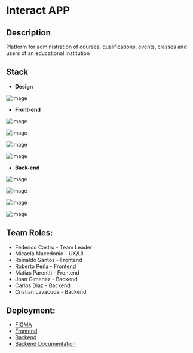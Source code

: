 # Interact APP

## Description
Platform for administration of courses, qualifications, events, classes and users of an educational institution

## Stack

- <strong>Design</strong>

![image](https://img.shields.io/badge/Figma-F24E1E?style=for-the-badge&logo=figma&logoColor=white)

- <strong>Front-end</strong>

![image](https://img.shields.io/badge/React-20232A?style=for-the-badge&logo=react&logoColor=61DAFB)

![image](https://img.shields.io/badge/Bootstrap-563D7C?style=for-the-badge&logo=bootstrap&logoColor=white)

![image](https://img.shields.io/badge/Vite-B73BFE?style=for-the-badge&logo=vite&logoColor=FFD62E)

![image](https://img.shields.io/badge/Redux-593D88?style=for-the-badge&logo=redux&logoColor=white)

- <strong>Back-end</strong>

![image](https://img.shields.io/badge/MongoDB-4EA94B?style=for-the-badge&logo=mongodb&logoColor=white)

![image](https://img.shields.io/badge/Express.js-000000?style=for-the-badge&logo=express&logoColor=white)

![image](https://img.shields.io/badge/JWT-000000?style=for-the-badge&logo=JSON%20web%20tokens&logoColor=white)

![image](https://img.shields.io/badge/Node.js-339933?style=for-the-badge&logo=nodedotjs&logoColor=white)



## Team Roles:

- Federico Castro - Team Leader
- Micaela Macedonio - UX/UI
- Reinaldo Santos - Frontend
- Roberto Peña - Frontend
- Matias Parentti - Frontend
- Joan Gimenez - Backend
- Carlos Diaz - Backend
- Cristian Lavacude - Backend

## Deployment:

- [FIGMA](https://www.figma.com/file/PoWRi5mAXemUbeNwpsuuut/INTERACT?node-id=0%3A1)
- [Frontend](interact-chi.vercel.app/)
- [Backend](https://nocountry-c5-t31.herokuapp.com/api/v1)
- [Backend Documentation](https://documenter.getpostman.com/view/18494581/Uz5NhsiG)


